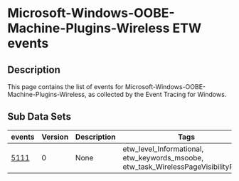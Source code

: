 # Microsoft-Windows-OOBE-Machine-Plugins-Wireless ETW events

## Description
This page contains the list of events for Microsoft-Windows-OOBE-Machine-Plugins-Wireless, as collected by the Event Tracing for Windows.

## Sub Data Sets
|events|Version|Description|Tags|
|---|---|---|---|
|[5111](events/event-5111.md)|0|None|etw_level_Informational, etw_keywords_msoobe, etw_task_WirelessPageVisibilityResult|
